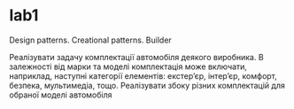 # lab1

Design patterns. Creational patterns. Builder

Реалізувати задачу комплектації автомобіля деякого виробника. В
залежності від марки та моделі комплектація може включати, наприклад,
наступні категорії елементів: екстер’єр, інтер’єр, комфорт, безпека,
мультимедіа, тощо. Реалізувати збоку різних комплектацій для обраної
моделі автомобіля
